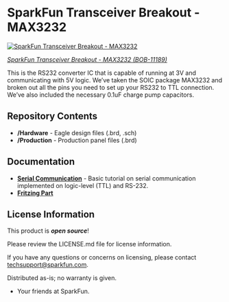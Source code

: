 SparkFun Transceiver Breakout - MAX3232
===============================

[![SparkFun Transceiver Breakout - MAX3232](https://cdn.sparkfun.com//assets/parts/6/7/3/8/11189-02a.jpg)](https://www.sparkfun.com/products/11189)

[*SparkFun Transceiver Breakout - MAX3232 (BOB-11189)*](https://www.sparkfun.com/products/11189)

This is the RS232 converter IC that is capable of running at 3V and communicating with 5V logic.
We’ve taken the SOIC package MAX3232 and broken out all the pins you need to set up your RS232 to TTL connection. 
We’ve also included the necessary 0.1uF charge pump capacitors. 

Repository Contents
-------------------
* **/Hardware** - Eagle design files (.brd, .sch)
* **/Production** - Production panel files (.brd)

Documentation
-------------------
* **[Serial Communication](https://learn.sparkfun.com/tutorials/serial-communication)** - Basic tutorial on serial communication implemented on logic-level (TTL) and RS-232.
* **[Fritzing Part](https://github.com/sparkfun/Fritzing_Parts/blob/main/products/11189-sfe_transceiver_breakout_max3232_rs232_converter_ttl.fzpz)**

License Information
-------------------

This product is _**open source**_! 

Please review the LICENSE.md file for license information. 

If you have any questions or concerns on licensing, please contact techsupport@sparkfun.com.

Distributed as-is; no warranty is given.

- Your friends at SparkFun.
